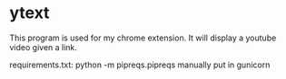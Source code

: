 # ytext

This program is used for my chrome extension. It will display a youtube video given a link.

requirements.txt:
python -m pipreqs.pipreqs 
manually put in gunicorn
